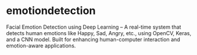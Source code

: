 # emotiondetection
Facial Emotion Detection using Deep Learning – A real-time system that detects human emotions like Happy, Sad, Angry, etc., using OpenCV, Keras, and a CNN model. Built for enhancing human-computer interaction and emotion-aware applications.
